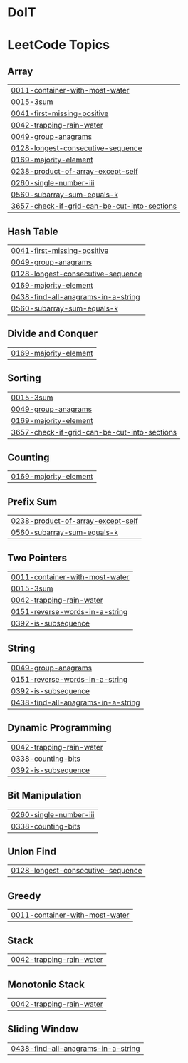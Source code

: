 # DoIT
<!---LeetCode Topics Start-->
# LeetCode Topics
## Array
|  |
| ------- |
| [0011-container-with-most-water](https://github.com/BTANISHA11/DoIT/tree/master/0011-container-with-most-water) |
| [0015-3sum](https://github.com/BTANISHA11/DoIT/tree/master/0015-3sum) |
| [0041-first-missing-positive](https://github.com/BTANISHA11/DoIT/tree/master/0041-first-missing-positive) |
| [0042-trapping-rain-water](https://github.com/BTANISHA11/DoIT/tree/master/0042-trapping-rain-water) |
| [0049-group-anagrams](https://github.com/BTANISHA11/DoIT/tree/master/0049-group-anagrams) |
| [0128-longest-consecutive-sequence](https://github.com/BTANISHA11/DoIT/tree/master/0128-longest-consecutive-sequence) |
| [0169-majority-element](https://github.com/BTANISHA11/DoIT/tree/master/0169-majority-element) |
| [0238-product-of-array-except-self](https://github.com/BTANISHA11/DoIT/tree/master/0238-product-of-array-except-self) |
| [0260-single-number-iii](https://github.com/BTANISHA11/DoIT/tree/master/0260-single-number-iii) |
| [0560-subarray-sum-equals-k](https://github.com/BTANISHA11/DoIT/tree/master/0560-subarray-sum-equals-k) |
| [3657-check-if-grid-can-be-cut-into-sections](https://github.com/BTANISHA11/DoIT/tree/master/3657-check-if-grid-can-be-cut-into-sections) |
## Hash Table
|  |
| ------- |
| [0041-first-missing-positive](https://github.com/BTANISHA11/DoIT/tree/master/0041-first-missing-positive) |
| [0049-group-anagrams](https://github.com/BTANISHA11/DoIT/tree/master/0049-group-anagrams) |
| [0128-longest-consecutive-sequence](https://github.com/BTANISHA11/DoIT/tree/master/0128-longest-consecutive-sequence) |
| [0169-majority-element](https://github.com/BTANISHA11/DoIT/tree/master/0169-majority-element) |
| [0438-find-all-anagrams-in-a-string](https://github.com/BTANISHA11/DoIT/tree/master/0438-find-all-anagrams-in-a-string) |
| [0560-subarray-sum-equals-k](https://github.com/BTANISHA11/DoIT/tree/master/0560-subarray-sum-equals-k) |
## Divide and Conquer
|  |
| ------- |
| [0169-majority-element](https://github.com/BTANISHA11/DoIT/tree/master/0169-majority-element) |
## Sorting
|  |
| ------- |
| [0015-3sum](https://github.com/BTANISHA11/DoIT/tree/master/0015-3sum) |
| [0049-group-anagrams](https://github.com/BTANISHA11/DoIT/tree/master/0049-group-anagrams) |
| [0169-majority-element](https://github.com/BTANISHA11/DoIT/tree/master/0169-majority-element) |
| [3657-check-if-grid-can-be-cut-into-sections](https://github.com/BTANISHA11/DoIT/tree/master/3657-check-if-grid-can-be-cut-into-sections) |
## Counting
|  |
| ------- |
| [0169-majority-element](https://github.com/BTANISHA11/DoIT/tree/master/0169-majority-element) |
## Prefix Sum
|  |
| ------- |
| [0238-product-of-array-except-self](https://github.com/BTANISHA11/DoIT/tree/master/0238-product-of-array-except-self) |
| [0560-subarray-sum-equals-k](https://github.com/BTANISHA11/DoIT/tree/master/0560-subarray-sum-equals-k) |
## Two Pointers
|  |
| ------- |
| [0011-container-with-most-water](https://github.com/BTANISHA11/DoIT/tree/master/0011-container-with-most-water) |
| [0015-3sum](https://github.com/BTANISHA11/DoIT/tree/master/0015-3sum) |
| [0042-trapping-rain-water](https://github.com/BTANISHA11/DoIT/tree/master/0042-trapping-rain-water) |
| [0151-reverse-words-in-a-string](https://github.com/BTANISHA11/DoIT/tree/master/0151-reverse-words-in-a-string) |
| [0392-is-subsequence](https://github.com/BTANISHA11/DoIT/tree/master/0392-is-subsequence) |
## String
|  |
| ------- |
| [0049-group-anagrams](https://github.com/BTANISHA11/DoIT/tree/master/0049-group-anagrams) |
| [0151-reverse-words-in-a-string](https://github.com/BTANISHA11/DoIT/tree/master/0151-reverse-words-in-a-string) |
| [0392-is-subsequence](https://github.com/BTANISHA11/DoIT/tree/master/0392-is-subsequence) |
| [0438-find-all-anagrams-in-a-string](https://github.com/BTANISHA11/DoIT/tree/master/0438-find-all-anagrams-in-a-string) |
## Dynamic Programming
|  |
| ------- |
| [0042-trapping-rain-water](https://github.com/BTANISHA11/DoIT/tree/master/0042-trapping-rain-water) |
| [0338-counting-bits](https://github.com/BTANISHA11/DoIT/tree/master/0338-counting-bits) |
| [0392-is-subsequence](https://github.com/BTANISHA11/DoIT/tree/master/0392-is-subsequence) |
## Bit Manipulation
|  |
| ------- |
| [0260-single-number-iii](https://github.com/BTANISHA11/DoIT/tree/master/0260-single-number-iii) |
| [0338-counting-bits](https://github.com/BTANISHA11/DoIT/tree/master/0338-counting-bits) |
## Union Find
|  |
| ------- |
| [0128-longest-consecutive-sequence](https://github.com/BTANISHA11/DoIT/tree/master/0128-longest-consecutive-sequence) |
## Greedy
|  |
| ------- |
| [0011-container-with-most-water](https://github.com/BTANISHA11/DoIT/tree/master/0011-container-with-most-water) |
## Stack
|  |
| ------- |
| [0042-trapping-rain-water](https://github.com/BTANISHA11/DoIT/tree/master/0042-trapping-rain-water) |
## Monotonic Stack
|  |
| ------- |
| [0042-trapping-rain-water](https://github.com/BTANISHA11/DoIT/tree/master/0042-trapping-rain-water) |
## Sliding Window
|  |
| ------- |
| [0438-find-all-anagrams-in-a-string](https://github.com/BTANISHA11/DoIT/tree/master/0438-find-all-anagrams-in-a-string) |
<!---LeetCode Topics End-->